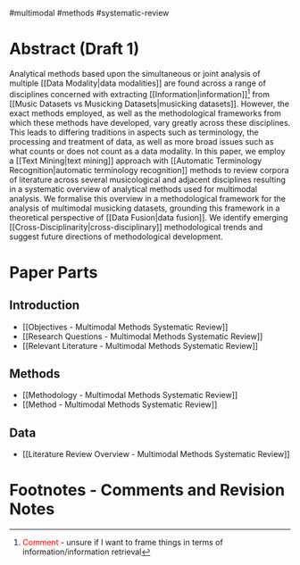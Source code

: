 #multimodal #methods #systematic-review 

# Abstract (Draft 1)
Analytical methods based upon the simultaneous or joint analysis of multiple [[Data Modality|data modalities]] are found across a range of disciplines concerned with extracting [[Information|information]][^1] from [[Music Datasets vs Musicking Datasets|musicking datasets]]. However, the exact methods employed, as well as the methodological frameworks from which these methods have developed, vary greatly across these disciplines. This leads to differing traditions in aspects such as terminology, the processing and treatment of data, as well as more broad issues such as what counts or does not count as a data modality. In this paper, we employ a [[Text Mining|text mining]] approach with [[Automatic Terminology Recognition|automatic terminology recognition]] methods to review corpora of literature across several musicological and adjacent disciplines resulting in a systematic overview of analytical methods used for multimodal analysis. We formalise this overview in a methodological framework for the analysis of multimodal musicking datasets, grounding this framework in a theoretical perspective of [[Data Fusion|data fusion]]. We identify emerging [[Cross-Disciplinarity|cross-disciplinary]] methodological trends and suggest future directions of methodological development.

# Paper Parts

## Introduction

- [[Objectives - Multimodal Methods Systematic Review]]
- [[Research Questions - Multimodal Methods Systematic Review]]
- [[Relevant Literature - Multimodal Methods Systematic Review]]

## Methods

- [[Methodology - Multimodal Methods Systematic Review]]
- [[Method - Multimodal Methods Systematic Review]]

## Data

- [[Literature Review Overview - Multimodal Methods Systematic Review]]

# Footnotes - Comments and Revision Notes

[^1]: <font color="#ff0000">Comment</font> - unsure if I want to frame things in terms of information/information retrieval

